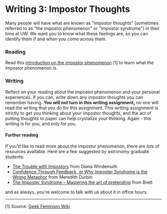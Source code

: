 # Writing 3: Impostor Thoughts

Many people will have what are known as "impostor thoughts" (sometimes referred to as "the impostor phenomenon" or "impostor syndrome") in their time at UW. We want you to know what these feelings are, so you can identify them if and when you come across them.

### Reading

Read this [introduction on the impostor phenomenon](http://staff.washington.edu/bmmorris/docs/Impostor_syndrome_Geek_Feminism_Wiki.pdf) [1] to learn what the impostor phenomenon is. 

### Writing

Reflect on your reading about the impostor phenomenon and your personal experiences. If you can, write down any impostor thoughts you can remember having. **You will not turn in this writing assignment,** no one will read the writing that you do for this assignment. This writing assignment is strictly to get you thinking about your impostor thoughts, and the act of putting thoughts to paper can help crystalize your thinking. Again - this writing is for you, and only for you.

#### Further reading

If you'd like to read more about the impostor phenomenon, there are _lots_ of resources available. Here are a few suggested by astronomy graduate students:

* [The Trouble with Impostors](http://www.catehuston.com/blog/2016/08/25/the-trouble-with-imposters/) from Diana Windemuth
* [Confidence Through Feedback, or Why Imposter Syndrome is the Wrong Metaphor](http://blog.bethcodes.com/confidence-through-feedback) from Meredith Durbin
* [The Imposter Syndrome – Mastering the art of pretending](https://medium.com/the-year-of-the-looking-glass/the-imposter-syndrome-9e23e2326d88#.9drfvqe2u) from Brett

and as always, you're welcome to talk with us about it in office hours.

***

[1] Source: [Geek Feminism Wiki](http://geekfeminism.wikia.com/wiki/Impostor_syndrome)

